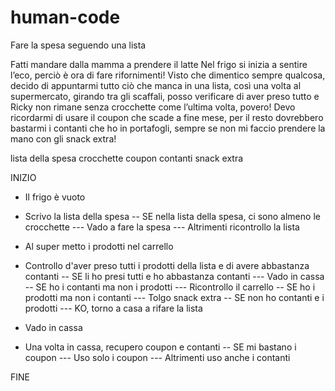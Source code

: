 # human-code

Fare la spesa seguendo una lista

Fatti mandare dalla mamma a prendere il latte
Nel frigo si inizia a sentire l’eco, perciò è ora di fare rifornimenti!
Visto che dimentico sempre qualcosa, decido di appuntarmi tutto ciò che manca in una lista, così una volta al supermercato, girando tra gli scaffali, posso verificare di aver preso tutto e Ricky non rimane senza crocchette come l’ultima volta, povero! Devo ricordarmi di usare il coupon che scade a fine mese, per il resto dovrebbero bastarmi i contanti che ho in portafogli, sempre se non mi faccio prendere la mano con gli snack extra! 

lista della spesa
crocchette
coupon
contanti
snack extra

INIZIO 

- Il frigo è vuoto

- Scrivo la lista della spesa
-- SE nella lista della spesa, ci sono almeno le crocchette
--- Vado a fare la spesa
--- Altrimenti ricontrollo la lista

- Al super metto i prodotti nel carrello

- Controllo d'aver preso tutti i prodotti della lista e di avere abbastanza contanti
-- SE li ho presi tutti e ho abbastanza contanti
--- Vado in cassa
-- SE ho i contanti ma non i prodotti
--- Ricontrollo il carrello
-- SE ho i prodotti ma non i contanti
--- Tolgo snack extra
-- SE non ho contanti e i prodotti
--- KO, torno a casa a rifare la lista

- Vado in cassa

- Una volta in cassa, recupero coupon e contanti
-- SE mi bastano i coupon
--- Uso solo i coupon
--- Altrimenti uso anche i contanti

<!-- - Vado finalmente a casa 
-- Se ho preso le crocchette
--- Le do al gatto
--- Altrimenti il controllo non ha funzionato -->

FINE